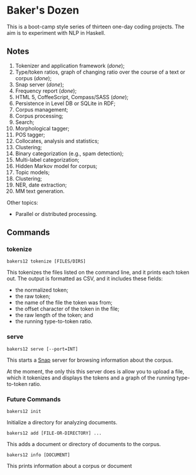 
# Baker's Dozen

This is a boot-camp style series of thirteen one-day coding projects. The aim
is to experiment with NLP in Haskell.

## Notes

1. Tokenizer and application framework (*done*);
1. Type/token ratios, graph of changing ratio over the course of a text or
   corpus (*done*);
1. Snap server (*done*);
1. Frequency report (*done*);
1. HTML 5, CoffeeScript, Compass/SASS (*done*);
1. Persistence in Level DB or SQLite in RDF;
1. Corpus management;
1. Corpus processing;
1. Search;
1. Morphological tagger;
1. POS tagger;
1. Collocates, analysis and statistics;
1. Clustering;
1. Binary categorization (e.g., spam detection);
1. Multi-label categorization;
1. Hidden Markov model for corpus;
1. Topic models;
1. Clustering;
1. NER, date extraction;
1. MM text generation.

Other topics:

  * Parallel or distributed processing.

## Commands

### tokenize

    bakers12 tokenize [FILES/DIRS]

This tokenizes the files listed on the command line, and it prints each token
out. The output is formatted as CSV, and it includes these fields:

* the normalized token;
* the raw token;
* the name of the file the token was from;
* the offset character of the token in the file;
* the raw length of the token; and
* the running type-to-token ratio.

### serve

    bakers12 serve [--port=INT]

This starts a [Snap](http://snapframework.com/) server for browsing information
about the corpus.

At the moment, the only this this server does is allow you to upload a file,
which it tokenizes and displays the tokens and a graph of the running
type-to-token ratio.

### Future Commands

    bakers12 init

Initialize a directory for analyzing documents.

    bakers12 add [FILE-OR-DIRECTORY] ...

This adds a document or directory of documents to the corpus.

    bakers12 info [DOCUMENT]

This prints information about a corpus or document


